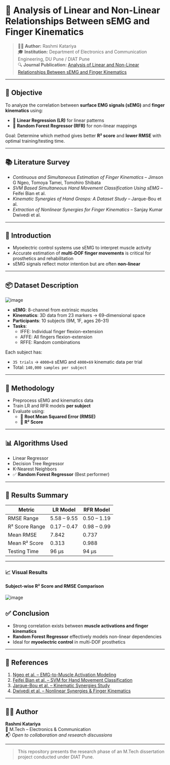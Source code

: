 
# 🧠 Analysis of Linear and Non-Linear Relationships Between sEMG and Finger Kinematics

> 👩‍🎓 **Author:** Rashmi Katariya  
> 🎓 **Institution:** Department of Electronics and Communication Engineering, DU Pune / DIAT Pune  
> 🔍 **Journal Publication:** [Analysis of Linear and Non-Linear Relationships Between sEMG and Finger Kinematics](https://www.worldscientific.com/doi/10.1142/S0219519424500453)

---

## 🎯 Objective

To analyze the correlation between **surface EMG signals (sEMG)** and **finger kinematics** using:
- 🔹 **Linear Regression (LR)** for linear patterns
- 🔹 **Random Forest Regressor (RFR)** for non-linear mappings

Goal: Determine which method gives better **R² score** and **lower RMSE** with optimal training/testing time.

---

## 📚 Literature Survey

- *Continuous and Simultaneous Estimation of Finger Kinematics* – Jimson G Ngeo, Tomoya Tamei, Tomohiro Shibata  
- *SVM Based Simultaneous Hand Movement Classification Using sEMG* – Feifei Bian et al.  
- *Kinematic Synergies of Hand Grasps: A Dataset Study* – Jarque-Bou et al.  
- *Extraction of Nonlinear Synergies for Finger Kinematics* – Sanjay Kumar Dwivedi et al.

---

## 🔬 Introduction

- Myoelectric control systems use sEMG to interpret muscle activity
- Accurate estimation of **multi-DOF finger movements** is critical for prosthetics and rehabilitation
- sEMG signals reflect motor intention but are often **non-linear**

---

## 📦 Dataset Description

![image](https://github.com/user-attachments/assets/22cae348-c397-46f9-918e-523737a7af49)


- **sEMG**: 8-channel from extrinsic muscles  
- **Kinematics**: 3D data from 23 markers → 69-dimensional space  
- **Participants**: 10 subjects (9M, 1F, ages 26–31)  
- **Tasks**:
  - IFFE: Individual finger flexion-extension
  - AFFE: All fingers flexion-extension
  - RFFE: Random combinations

Each subject has:
- `35 trials` → `4000×8` sEMG and `4000×69` kinematic data per trial  
- Total: `140,000 samples per subject`

---

## 🧠 Methodology

- Preprocess sEMG and kinematics data
- Train LR and RFR models **per subject**
- Evaluate using:
  - 🔹 **Root Mean Squared Error (RMSE)**
  - 🔹 **R² Score**

---

## 📊 Algorithms Used

- Linear Regressor  
- Decision Tree Regressor  
- K-Nearest Neighbors  
- ✅ **Random Forest Regressor** (Best performer)

---

## 🧾 Results Summary

| Metric            | LR Model     | RFR Model    |
|-------------------|--------------|--------------|
| RMSE Range        | 5.58 – 9.55  | 0.50 – 1.19  |
| R² Score Range    | 0.17 – 0.47  | 0.98 – 0.99  |
| Mean RMSE         | 7.842        | 0.737        |
| Mean R² Score     | 0.313        | 0.988        |
| Testing Time      | 96 µs        | 94 µs        |

---

### 📈 Visual Results

#### Subject-wise R² Score and RMSE Comparison  
![image](https://github.com/user-attachments/assets/509c121b-7e90-4f90-8e99-036aa02af9cf)



## ✅ Conclusion

- Strong correlation exists between **muscle activations and finger kinematics**
- **Random Forest Regressor** effectively models non-linear dependencies
- Ideal for **myoelectric control** in multi-DOF prosthetics

---

## 📄 References

1. [Ngeo et al. – EMG-to-Muscle Activation Modeling](https://doi.org/10.3389/fnbot.2014.00003)  
2. [Feifei Bian et al. – SVM for Hand Movement Classification](https://ieeexplore.ieee.org/document/7366340)  
3. [Jarque-Bou et al. – Kinematic Synergies Study](https://www.mdpi.com/1424-8220/19/2/452)  
4. [Dwivedi et al. – Nonlinear Synergies & Finger Kinematics](https://ieeexplore.ieee.org/document/6860492)

---

## 🙋‍♀️ Author

**Rashmi Katariya**  
📍 M.Tech – Electronics & Communication  
📬 *Open to collaboration and research discussions*

---

> This repository presents the research phase of an M.Tech dissertation project conducted under DIAT Pune.

